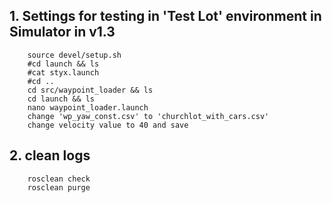 ## 1. Settings for testing in 'Test Lot' environment in Simulator in v1.3

```    
    source devel/setup.sh
    #cd launch && ls
    #cat styx.launch
    #cd ..
    cd src/waypoint_loader && ls
    cd launch && ls
    nano waypoint_loader.launch
    change 'wp_yaw_const.csv' to 'churchlot_with_cars.csv'
    change velocity value to 40 and save
```

## 2. clean logs
```
    rosclean check
    rosclean purge
```
